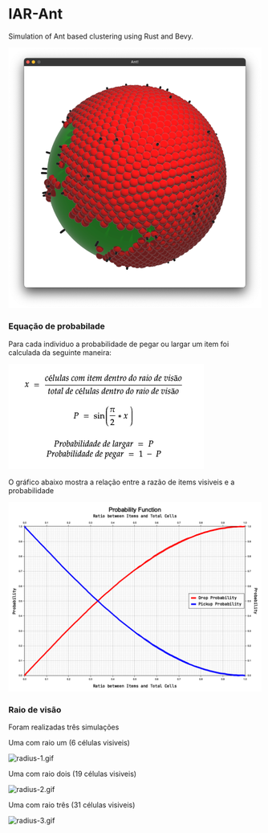 # IAR-Ant

Simulation of Ant based clustering using Rust and Bevy.

![showcase.png](assets/img/showcase.png)

### Equação de probabilade

Para cada individuo a probabilidade de pegar ou largar um item foi calculada da seguinte maneira:

![equation.png](assets/img/equation.pt.png)

O gráfico abaixo mostra a relação entre a razão de items visiveis e a probabilidade

![probability_function.png](assets/img/probability_function.png)

### Raio de visão

Foram realizadas três simulações

Uma com raio um (6 células visiveis)

![radius-1.gif](assets/gif/radius_1.gif)

Uma com raio dois (19 células visiveis)

![radius-2.gif](assets/gif/radius_2.gif)

Uma com raio três (31 células visiveis)

![radius-3.gif](assets/gif/radius_3.gif)

